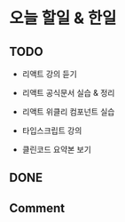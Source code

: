 # 오늘 할일 & 한일

## TODO

- 리액트 강의 듣기

- 리액트 공식문서 실습 & 정리

- 리액트 위클리 컴포넌트 실습

- 타입스크립트 강의

- 클린코드 요약본 보기

## DONE

## Comment
